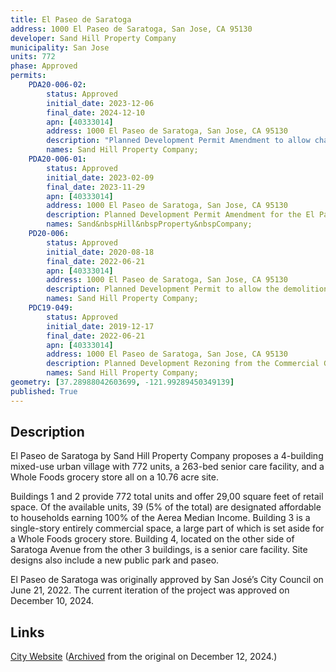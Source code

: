 ```yaml
---
title: El Paseo de Saratoga
address: 1000 El Paseo de Saratoga, San Jose, CA 95130
developer: Sand Hill Property Company
municipality: San Jose
units: 772
phase: Approved
permits:
    PDA20-006-02:
        status: Approved
        initial_date: 2023-12-06
        final_date: 2024-12-10
        apn: [40333014]
        address: 1000 El Paseo de Saratoga, San Jose, CA 95130
        description: "Planned Development Permit Amendment to allow changes to Buildings 1, 2, and 4 in the approved El Paseo Signature Project. The amendment includes the following: Building 1 - Construction of a 12-story, 126-foot-high, mixed use building consisting of 398 multifamily residential units and 14,139 square feet of commercial space. Building 2 - Construction of a 10-story, 103-foot-high mixed use building consisting of 374 multifamily residential units and 17,447 square feet of retail space. Building 4 - Construction of a 7-story, 80-foot-high, approximately 230,305 square-foot, 263-bed, residential care and memory care facility. This Planned Development Permit Amendment also authorizes up to 20 commercial condominium units pursuant to the associated Vesting Tentative Map (File No. T24-010)."
        names: Sand Hill Property Company;
    PDA20-006-01:
        status: Approved
        initial_date: 2023-02-09
        final_date: 2023-11-29
        apn: [40333014]
        address: 1000 El Paseo de Saratoga, San Jose, CA 95130
        description: Planned Development Permit Amendment for the El Paseo de Saratoga Signature Project Building 3 to remove residential uses, reduce the building height to one-story with 58,370 square feet of commercial space, and reconfigure the underground parking garage on an approximately 10.6-gross acre site.
        names: Sand&nbspHill&nbspProperty&nbspCompany;
    PD20-006:
        status: Approved
        initial_date: 2020-08-18
        final_date: 2022-06-21
        apn: [40333014]
        address: 1000 El Paseo de Saratoga, San Jose, CA 95130
        description: Planned Development Permit to allow the demolition of 126,345 square feet of existing buildings and the removal of 121 ordinance-sized trees for the construction of 994 multifamily residential units, 165,949 square feet of commercial space, off-sale of alcohol (Type 21 ABC License), and hours of construction beyond 7:00 a.m. to 7:00 p.m., Monday through Friday on an approximately 10.6-gross acre site.
        names: Sand Hill Property Company;
    PDC19-049:
        status: Approved
        initial_date: 2019-12-17
        final_date: 2022-06-21
        apn: [40333014]
        address: 1000 El Paseo de Saratoga, San Jose, CA 95130
        description: Planned Development Rezoning from the Commercial General and Commercial Pedestrian Zoning Districts to a (CG)PD Planned Development Zoning District for up to 994 residential units and up to 165,949 square feet of commercial space on an approximately 10.6-gross acre site.
        names: Sand Hill Property Company;
geometry: [37.28988042603699, -121.99289450349139]
published: True
---
```

## Description

El Paseo de Saratoga by Sand Hill Property Company proposes a 4-building mixed-use urban village with 772 units, a 263-bed senior care facility, and a Whole Foods grocery store all on a 10.76 acre site.

Buildings 1 and 2 provide 772 total units and offer 29,00 square feet of retail space. Of the available units, 39  (5% of the total) are designated affordable to households earning 100% of the Aerea Median Income. Building 3 is a single-story entirely commercial space, a large part of which is set aside for a Whole Foods grocery store. Building 4, located on the other side of Saratoga Avenue from the other 3 buildings, is a senior care facility. Site designs also include a new public park and paseo.

El Paseo de Saratoga was originally approved by San José’s City Council on June 21, 2022. The current iteration of the project was approved on December 10, 2024.

## Links

[City Website](https://www.sanjoseca.gov/your-government/departments-offices/planning-building-code-enforcement/planning-division/major-development-projects/el-paseo-and-saratoga-ave-mixed-use-village) ([Archived](https://web.archive.org/web/20241210002007/https://www.sanjoseca.gov/your-government/departments-offices/planning-building-code-enforcement/planning-division/major-development-projects/el-paseo-and-saratoga-ave-mixed-use-village) from the original on December 12, 2024.)
